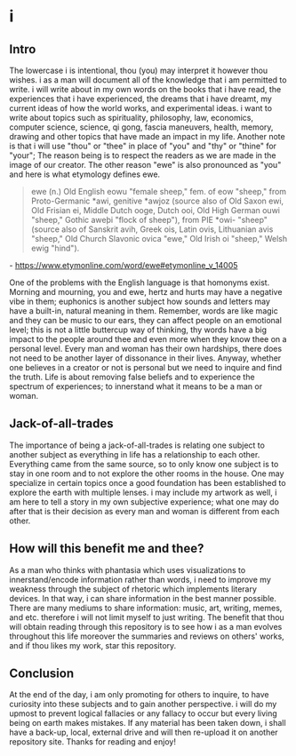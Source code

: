 # i

## Intro
The lowercase i is intentional, thou (you) may interpret it however thou wishes. i as a man will document all of the knowledge that i am permitted to write. i will write about in my own words on the books that i have read, the experiences that i have experienced, the dreams that i have dreamt, my current ideas of how the world works, and experimental ideas. i want to write about topics such as spirituality, philosophy, law, economics, computer science, science, qi gong, fascia maneuvers, health, memory, drawing and other topics that have made an impact in my life. Another note is that i will use "thou" or "thee" in place of "you" and "thy" or "thine" for "your"; The reason being is to respect the readers as we are made in the image of our creator. The other reason "ewe" is also pronounced as "you" and here is what etymology defines ewe.

> ewe (n.)
Old English eowu "female sheep," fem. of eow "sheep," from Proto-Germanic *awi, genitive *awjoz (source also of Old Saxon ewi, Old Frisian ei, Middle Dutch ooge, Dutch ooi, Old High German ouwi "sheep," Gothic aweþi "flock of sheep"), from PIE *owi- "sheep" (source also of Sanskrit avih, Greek ois, Latin ovis, Lithuanian avis "sheep," Old Church Slavonic ovica "ewe," Old Irish oi "sheep," Welsh ewig "hind").

\- https://www.etymonline.com/word/ewe#etymonline_v_14005


One of the problems with the English language is that homonyms exist. Morning and mourning, you and ewe, hertz and hurts may have a negative vibe in them; euphonics is another subject how sounds and letters may have a built-in, natural meaning in them. Remember, words are like magic and they can be music to our ears, they can affect people on an emotional level; this is not a little buttercup way of thinking, thy words have a big impact to the people around thee and even more when they know thee on a personal level. Every man and woman has their own hardships, there does not need to be another layer of dissonance in their lives. Anyway, whether one believes in a creator or not is personal but we need to inquire and find the truth. Life is about removing false beliefs and to experience the spectrum of experiences; to innerstand what it means to be a man or woman.

## Jack-of-all-trades
The importance of being a jack-of-all-trades is relating one subject to another subject as everything in life has a relationship to each other. Everything came from the same source, so to only know one subject is to stay in one room and to not explore the other rooms in the house. One may specialize in certain topics once a good foundation has been established to explore the earth with multiple lenses. i may include my artwork as well, i am here to tell a story in my own subjective experience; what one may do after that is their decision as every man and woman is different from each other.

## How will this benefit me and thee?
As a man who thinks with phantasia which uses visualizations to innerstand/encode information rather than words, i need to improve my weakness through the subject of rhetoric which implements literary devices. In that way, i can share information in the best manner possible. There are many mediums to share information: music, art, writing, memes, and etc. therefore i will not limit myself to just writing. The benefit that thou will obtain reading through this repository is to see how i as a man evolves throughout this life moreover the summaries and reviews on others' works, and if thou likes my work, star this repository.

## Conclusion
At the end of the day, i am only promoting for others to inquire, to have curiosity into these subjects and to gain another perspective. i will do my upmost to prevent logical fallacies or any fallacy to occur but every living being on earth makes mistakes. If any material has been taken down, i shall have a back-up, local, external drive and will then re-upload it on another repository site. Thanks for reading and enjoy!